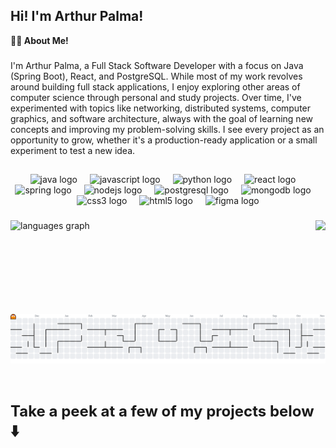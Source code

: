 ## Hi! I'm Arthur Palma!

**👨‍💻 About Me!**

###

<p align="left">I'm Arthur Palma, a Full Stack Software Developer with a focus on Java (Spring Boot), React, and PostgreSQL. While most of my work revolves around building full stack applications, I enjoy exploring other areas of computer science through personal and study projects. Over time, I've experimented with topics like networking, distributed systems, computer graphics, and software architecture, always with the goal of learning new concepts and improving my problem-solving skills. I see every project as an opportunity to grow, whether it's a production-ready application or a small experiment to test a new idea.
</p>

###

##

<div align="center">
  <img src="https://cdn.jsdelivr.net/gh/devicons/devicon/icons/java/java-original.svg" height="30" alt="java logo"  />
  <img width="12" />
  <img src="https://cdn.jsdelivr.net/gh/devicons/devicon/icons/javascript/javascript-original.svg" height="30" alt="javascript logo"  />
  <img width="12" />
  <img src="https://cdn.jsdelivr.net/gh/devicons/devicon/icons/python/python-original.svg" height="30" alt="python logo"  />
  <img width="12" />
  <img src="https://cdn.jsdelivr.net/gh/devicons/devicon/icons/react/react-original.svg" height="30" alt="react logo"  />
  <img width="12" />
  <img src="https://cdn.jsdelivr.net/gh/devicons/devicon/icons/spring/spring-original.svg" height="30" alt="spring logo"  />
  <img width="12" />
  <img src="https://cdn.jsdelivr.net/gh/devicons/devicon/icons/nodejs/nodejs-original.svg" height="30" alt="nodejs logo"  />
  <img width="12" />
  <img src="https://cdn.jsdelivr.net/gh/devicons/devicon/icons/postgresql/postgresql-original.svg" height="30" alt="postgresql logo"  />
  <img width="12" />
  <img src="https://cdn.jsdelivr.net/gh/devicons/devicon/icons/mongodb/mongodb-original.svg" height="30" alt="mongodb logo"  />
  <img width="12" />
  <img src="https://cdn.jsdelivr.net/gh/devicons/devicon/icons/css3/css3-original.svg" height="30" alt="css3 logo"  />
  <img width="12" />
  <img src="https://cdn.jsdelivr.net/gh/devicons/devicon/icons/html5/html5-original.svg" height="30" alt="html5 logo"  />
  <img width="12" />
  <img src="https://cdn.jsdelivr.net/gh/devicons/devicon/icons/figma/figma-original.svg" height="30" alt="figma logo"  />
</div>

###

<img align="right" height="150" src="https://gifdb.com/images/high/cute-chainsaw-man-pochita-spinning-yqr2qfh1b5mo7n0n.webp"  />

###

<div align="left">
  <img src="https://github-readme-stats.vercel.app/api/top-langs?username=arthur-palma&locale=pt-br&hide_title=true&layout=compact&card_width=320&langs_count=7&theme=darcula&hide_border=true" height="150" alt="languages graph"  />
</div>

###

<picture>
  <source media="(prefers-color-scheme: dark)" srcset="https://raw.githubusercontent.com/arthur-palma/arthur-palma/output/pacman-contribution-graph-dark.svg">
  <source media="(prefers-color-scheme: light)" srcset="https://raw.githubusercontent.com/arthur-palma/arthur-palma/output/pacman-contribution-graph.svg">
  <img alt="pacman contribution graph" src="https://raw.githubusercontent.com/arthur-palma/arthur-palma/output/pacman-contribution-graph.svg">
</picture>

###


##

<span style="font-size:24px; font-weight:bold;">
<br>Take a peek at a few of my projects below ⬇️
</span>
